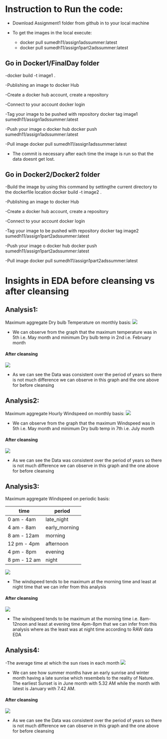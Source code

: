 # Instruction to Run the code:

- Download Assignment1 folder from github in to your local machine

- To get the images in the local execute: 
   - docker pull sumedh11/assign1adssummer:latest
   - docker pull sumedh11/assign1part2adssummer:latest
   
## Go in Docker1/FinalDay folder 

-docker build -t image1 .

-Publishing an image to docker Hub

-Create a docker hub account, create a repository

-Connect to your account
docker login

-Tag your image to be pushed with repository
docker tag image1 sumedh11/assign1adssummer:latest

-Push your image o docker hub
docker push sumedh11/assign1adssummer:latest

-Pull image
docker pull sumedh11/assign1adssummer:latest
 - The commit is necessary after each time the image is run so that the data doesnt get lost.
 
 ## Go in Docker2/Docker2 folder 

-Build the image by using this command by settingthe current directory to the dockerfile location
docker build -t image2 .

-Publishing an image to docker Hub

-Create a docker hub account, create a repository

-Connect to your account
docker login

-Tag your image to be pushed with repository
docker tag image2 sumedh11/assign1part2adssummer:latest

-Push your image o docker hub
docker push sumedh11/assign1part2adssummer:latest

-Pull image
docker pull sumedh11/assign1part2adssummer:latest

# Insights in EDA before cleansing vs after cleansing

## Analysis1:
Maximum aggregate Dry bulb Temperature on monthly basis:
<img src="Imagesofgraphs/Capture.PNG">

- We can observe from the graph that the maximum temperature was in 5th i.e. May month and minimum Dry bulb temp in 2nd i.e. February month
#### After cleansing
<img src="Imagesofgraphs/Click.PNG">

- As we can see the Data was consistent over the period of years so there is not much difference we can observe in this graph and the one above for before cleansing

## Analysis2:
Maximum aggregate Hourly Windspeed on monthly basis:
<img src="Imagesofgraphs/Capture1.PNG">

- We can observe from the graph that the maximum Windspeed was in 5th i.e. May month and minimum Dry bulb temp in 7th i.e. July month
#### After cleansing
<img src="Imagesofgraphs/Click2.PNG">

- As we can see the Data was consistent over the period of years so there is not much difference we can observe in this graph and the one above for before cleansing

## Analysis3:
Maximum aggregate Windspeed on periodic basis:

time          | period
------------- | -------------
0 am - 4am    | late_night
4 am - 8am    | early_morning
8 am - 12am   | morning
12 pm - 4pm   | afternoon
4 pm - 8pm    | evening
8 pm - 12 am  | night

<img src="Imagesofgraphs/Capture2.PNG">

- The windspeed tends to be maximum at the morning time and least at night time that we can infer from this analysis

#### After cleansing
<img src="Imagesofgraphs/Click3.PNG">

- The windspeed tends to be maximum at the morning time i.e. 8am-12noon and least at evening time 4pm-8pm that we can infer from this analysis where as the least was at night time according to RAW data EDA

## Analysis4:
-The average time at which the sun rises in each month
<img src="Imagesofgraphs/Capture3.PNG">

- We can see how summer months have an early sunrise and winter month having a late sunrise which resembels to the reality of Nature. The earliest Sunset is in June month with 5.32 AM while the month with latest is January with 7.42 AM.
#### After cleansing
<img src="Imagesofgraphs/Click4.PNG">

- As we can see the Data was consistent over the period of years so there is not much difference we can observe in this graph and the one above for before cleansing



